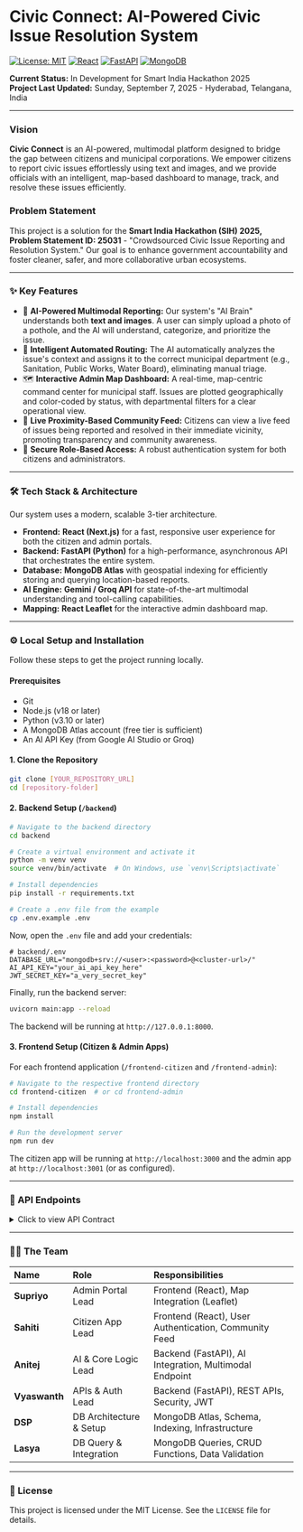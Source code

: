 # Civic Connect: AI-Powered Civic Issue Resolution System

[![License: MIT](https://img.shields.io/badge/License-MIT-yellow.svg)](https://opensource.org/licenses/MIT)
[![React](https://img.shields.io/badge/Frontend-React-blue?logo=react)](https://reactjs.org/)
[![FastAPI](https://img.shields.io/badge/Backend-FastAPI-green?logo=fastapi)](https://fastapi.tiangolo.com/)
[![MongoDB](https://img.shields.io/badge/Database-MongoDB-darkgreen?logo=mongodb)](https://www.mongodb.com/)

**Current Status:** In Development for Smart India Hackathon 2025  
**Project Last Updated:** Sunday, September 7, 2025 - Hyderabad, Telangana, India

---

### Vision

**Civic Connect** is an AI-powered, multimodal platform designed to bridge the gap between citizens and municipal corporations. We empower citizens to report civic issues effortlessly using text and images, and we provide officials with an intelligent, map-based dashboard to manage, track, and resolve these issues efficiently.

### Problem Statement

This project is a solution for the **Smart India Hackathon (SIH) 2025, Problem Statement ID: 25031** - "Crowdsourced Civic Issue Reporting and Resolution System." Our goal is to enhance government accountability and foster cleaner, safer, and more collaborative urban ecosystems.

---

### ✨ Key Features

*   🤖 **AI-Powered Multimodal Reporting:** Our system's "AI Brain" understands both **text and images**. A user can simply upload a photo of a pothole, and the AI will understand, categorize, and prioritize the issue.
*   📍 **Intelligent Automated Routing:** The AI automatically analyzes the issue's context and assigns it to the correct municipal department (e.g., Sanitation, Public Works, Water Board), eliminating manual triage.
*   🗺️ **Interactive Admin Map Dashboard:** A real-time, map-centric command center for municipal staff. Issues are plotted geographically and color-coded by status, with departmental filters for a clear operational view.
*   📰 **Live Proximity-Based Community Feed:** Citizens can view a live feed of issues being reported and resolved in their immediate vicinity, promoting transparency and community awareness.
*   🔐 **Secure Role-Based Access:** A robust authentication system for both citizens and administrators.

---



### 🛠️ Tech Stack & Architecture

Our system uses a modern, scalable 3-tier architecture.

*   **Frontend:** **React (Next.js)** for a fast, responsive user experience for both the citizen and admin portals.
*   **Backend:** **FastAPI (Python)** for a high-performance, asynchronous API that orchestrates the entire system.
*   **Database:** **MongoDB Atlas** with geospatial indexing for efficiently storing and querying location-based reports.
*   **AI Engine:** **Gemini / Groq API** for state-of-the-art multimodal understanding and tool-calling capabilities.
*   **Mapping:** **React Leaflet** for the interactive admin dashboard map.

---

### ⚙️ Local Setup and Installation

Follow these steps to get the project running locally.

#### Prerequisites

*   Git
*   Node.js (v18 or later)
*   Python (v3.10 or later)
*   A MongoDB Atlas account (free tier is sufficient)
*   An AI API Key (from Google AI Studio or Groq)

#### 1. Clone the Repository

```bash
git clone [YOUR_REPOSITORY_URL]
cd [repository-folder]
```

#### 2. Backend Setup (`/backend`)

```bash
# Navigate to the backend directory
cd backend

# Create a virtual environment and activate it
python -m venv venv
source venv/bin/activate  # On Windows, use `venv\Scripts\activate`

# Install dependencies
pip install -r requirements.txt

# Create a .env file from the example
cp .env.example .env
```

Now, open the `.env` file and add your credentials:

```env
# backend/.env
DATABASE_URL="mongodb+srv://<user>:<password>@<cluster-url>/"
AI_API_KEY="your_ai_api_key_here"
JWT_SECRET_KEY="a_very_secret_key"
```

Finally, run the backend server:

```bash
uvicorn main:app --reload
```

The backend will be running at `http://127.0.0.1:8000`.

#### 3. Frontend Setup (Citizen & Admin Apps)

For each frontend application (`/frontend-citizen` and `/frontend-admin`):

```bash
# Navigate to the respective frontend directory
cd frontend-citizen  # or cd frontend-admin

# Install dependencies
npm install

# Run the development server
npm run dev
```

The citizen app will be running at `http://localhost:3000` and the admin app at `http://localhost:3001` (or as configured).

---

### 📖 API Endpoints

<details>
<summary>Click to view API Contract</summary>

| Method | Endpoint                    | Description                           | Auth Req? |
| :----- | :-------------------------- | :------------------------------------ | :-------- |
| **POST** | `/api/auth/signup`          | Register a new citizen user.          | No        |
| **POST** | `/api/auth/login`           | Log in a user (citizen or admin).     | No        |
| **POST** | `/api/reports/smart-create` | Submit a new issue via the AI Brain.  | Citizen   |
| **GET**  | `/api/reports/nearby`       | Get recent reports for the citizen feed.| Citizen   |
| **GET**  | `/api/reports/my-reports`   | Get all reports by the logged-in user.| Citizen   |
| **GET**  | `/api/admin/reports`        | Get reports for the admin map.        | Admin     |
| **PATCH**| `/api/admin/reports/{id}`   | Update the status of a specific report. | Admin     |

</details>

---

### 🧑‍💻 The Team

| Name       | Role                   | Responsibilities                                      |
| :--------- | :--------------------- | :---------------------------------------------------- |
| **Supriyo**  | Admin Portal Lead      | Frontend (React), Map Integration (Leaflet)           |
| **Sahiti**   | Citizen App Lead       | Frontend (React), User Authentication, Community Feed |
| **Anitej**   | AI & Core Logic Lead   | Backend (FastAPI), AI Integration, Multimodal Endpoint|
| **Vyaswanth**| APIs & Auth Lead       | Backend (FastAPI), REST APIs, Security, JWT           |
| **DSP**      | DB Architecture & Setup| MongoDB Atlas, Schema, Indexing, Infrastructure     |
| **Lasya**    | DB Query & Integration | MongoDB Queries, CRUD Functions, Data Validation      |

---

### 📄 License

This project is licensed under the MIT License. See the `LICENSE` file for details.